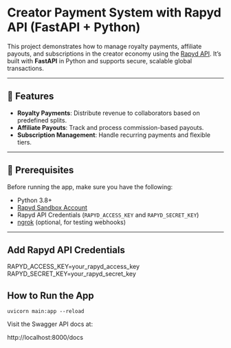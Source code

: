 # Creator Payment System with Rapyd API (FastAPI + Python)

This project demonstrates how to manage royalty payments, affiliate payouts, and subscriptions in the creator economy using the [Rapyd API](https://docs.rapyd.net/). It’s built with **FastAPI** in Python and supports secure, scalable global transactions.

---

## 🚀 Features

- **Royalty Payments**: Distribute revenue to collaborators based on predefined splits.
- **Affiliate Payouts**: Track and process commission-based payouts.
- **Subscription Management**: Handle recurring payments and flexible tiers.

---

## 🧰 Prerequisites

Before running the app, make sure you have the following:

- Python 3.8+
- [Rapyd Sandbox Account](https://dashboard-sandbox.rapyd.net/)
- Rapyd API Credentials (`RAPYD_ACCESS_KEY` and `RAPYD_SECRET_KEY`)
- [ngrok](https://ngrok.com/) (optional, for testing webhooks)

---

## Add Rapyd API Credentials

RAPYD_ACCESS_KEY=your_rapyd_access_key
RAPYD_SECRET_KEY=your_rapyd_secret_key

## How to Run the App
`uvicorn main:app --reload`

Visit the Swagger API docs at:

http://localhost:8000/docs